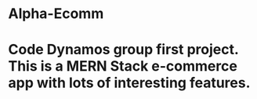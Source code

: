 # Alpha-Ecomm
# Code Dynamos group first project. This is a MERN Stack e-commerce app with lots of interesting features.
